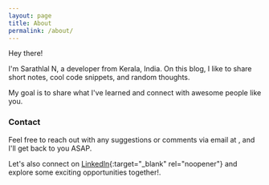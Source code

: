 ```yaml
---
layout: page
title: About
permalink: /about/
---
```


Hey there!

I'm Sarathlal N, a developer from Kerala, India. On this blog, I like to share short notes, cool code snippets, and random thoughts.

My goal is to share what I've learned and connect with awesome people like you.

### Contact

Feel free to reach out with any suggestions or comments via email at <span id="my-email"></span>, and I'll get back to you ASAP.

Let's also connect on [LinkedIn](https://www.linkedin.com/in/sarathlal-n/){:target="_blank" rel="noopener"} and explore some exciting opportunities together!.

<script>
  var parts = ["hello", "sarathlal", "com", "&#46;", "&#64;"];
  var email = parts[0] + parts[4] + parts[1] + parts[3] + parts[2];
  var email_tag = "<a href=" + "mail" + "to:" + email + ">" + email + "</a>";
  document.getElementById("my-email").innerHTML=email_tag;
</script>
